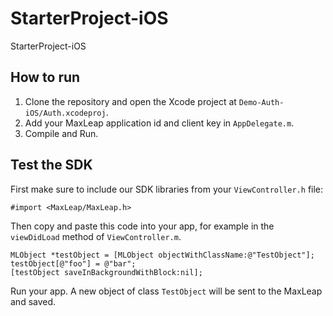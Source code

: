 # StarterProject-iOS
StarterProject-iOS

## How to run

1. Clone the repository and open the Xcode project at `Demo-Auth-iOS/Auth.xcodeproj`.
2. Add your MaxLeap application id and client key in `AppDelegate.m`.
3. Compile and Run.

## Test the SDK

First make sure to include our SDK libraries from your `ViewController.h` file:

```
#import <MaxLeap/MaxLeap.h>
```

Then copy and paste this code into your app, for example in the `viewDidLoad` method of `ViewController.m`.

```
MLObject *testObject = [MLObject objectWithClassName:@"TestObject"];
testObject[@"foo"] = @"bar";
[testObject saveInBackgroundWithBlock:nil];
```

Run your app. A new object of class `TestObject` will be sent to the MaxLeap and saved.